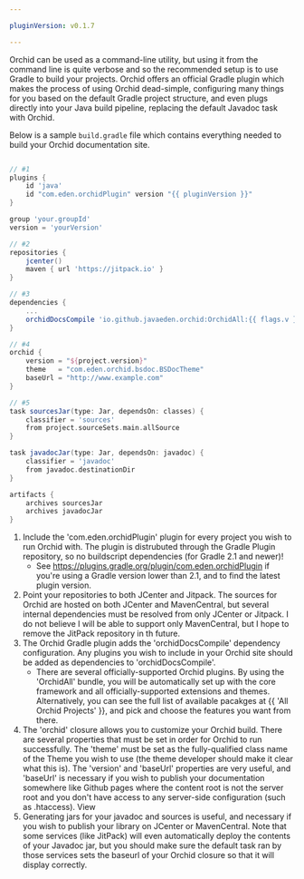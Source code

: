 ```yaml
---

pluginVersion: v0.1.7

---
```


Orchid can be used as a command-line utility, but using it from the command line is quite verbose and so the recommended
setup is to use Gradle to build your projects. Orchid offers an official Gradle plugin which makes the process of using
Orchid dead-simple, configuring many things for you based on the default Gradle project structure, and even plugs directly
into your Java build pipeline, replacing the default Javadoc task with Orchid.

Below is a sample `build.gradle` file which contains everything needed to build your Orchid documentation site.

```groovy

// #1
plugins {
    id 'java'
    id "com.eden.orchidPlugin" version "{{ pluginVersion }}"
}

group 'your.groupId'
version = 'yourVersion'

// #2 
repositories {
    jcenter()
    maven { url 'https://jitpack.io' }
}

// #3 
dependencies {
    ...
    orchidDocsCompile 'io.github.javaeden.orchid:OrchidAll:{{ flags.v }}'
}

// #4
orchid {
    version = "${project.version}"
    theme   = "com.eden.orchid.bsdoc.BSDocTheme"
    baseUrl = "http://www.example.com"
}

// #5 
task sourcesJar(type: Jar, dependsOn: classes) {
    classifier = 'sources'
    from project.sourceSets.main.allSource
}

task javadocJar(type: Jar, dependsOn: javadoc) {
    classifier = 'javadoc'
    from javadoc.destinationDir
}

artifacts {
    archives sourcesJar
    archives javadocJar
}
```

1) Include the 'com.eden.orchidPlugin' plugin for every project you wish to run Orchid with. The plugin is distrubuted
    through the Gradle Plugin repository, so no buildscript dependencies (for Gradle 2.1 and newer)!
    - See https://plugins.gradle.org/plugin/com.eden.orchidPlugin if you're using a Gradle version lower than 2.1, and 
     to find the latest plugin version.
2) Point your repositories to both JCenter and Jitpack. The sources for Orchid are hosted on both JCenter and MavenCentral, 
    but several internal dependencies must be resolved from only JCenter or Jitpack. I do not believe I will be able to 
    support only MavenCentral, but I hope to remove the JitPack repository in th future.
3) The Orchid Gradle plugin adds the 'orchidDocsCompile' dependency configuration. Any plugins you wish to include in 
    your Orchid site should be added as dependencies to 'orchidDocsCompile'.
    - There are several officially-supported Orchid plugins. By using the 'OrchidAll' bundle, you will be automatically
     set up with the core framework and all officially-supported extensions and themes. Alternatively, you can see the
     full list of available pacakges at {{ 'All Orchid Projects' }}, and pick and choose the features
     you want from there.
4) The 'orchid' closure allows you to customize your Orchid build. There are several properties that must be set in 
    order for Orchid to run successfully. The 'theme' must be set as the fully-qualified class name of the Theme you
    wish to use (the theme developer should make it clear what this is). The 'version' and 'baseUrl' properties are very
    useful, and 'baseUrl' is necessary if you wish to publish your documentation somewhere like Github pages where the 
    content root is not the server root and you don't have access to any server-side configuration (such as .htaccess).
    View
5) Generating jars for your javadoc and sources is useful, and necessary if you wish to publish your library on JCenter
    or MavenCentral. Note that some services (like JitPack) will even automatically deploy the contents of your Javadoc 
    jar, but you should make sure the default task ran by those services sets the baseurl of your Orchid closure so that
    it will display correctly.